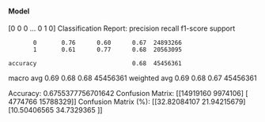 #### Model
[0 0 0 ... 0 1 0]
Classification Report:
              precision    recall  f1-score   support

           0       0.76      0.60      0.67  24893266
           1       0.61      0.77      0.68  20563095

    accuracy                           0.68  45456361
   macro avg       0.69      0.68      0.68  45456361
weighted avg       0.69      0.68      0.67  45456361

Accuracy: 0.6755377756701642
Confusion Matrix:
[[14919160  9974106]
 [ 4774766 15788329]]
Confusion Matrix (%):
[[32.82084107 21.94215679]
 [10.50406565 34.7329365 ]]
